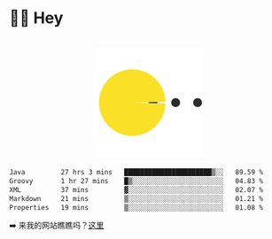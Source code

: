 
# 👋🏻 Hey
<div align="center">
	<br>
	<img src="https://raw.githubusercontent.com/Aniket965/Aniket965/master/pacman.svg?sanitize=true" width="200" height="200">
	<br>
</div>

<!--START_SECTION:waka-->
```text
Java         27 hrs 3 mins   ██████████████████████▒░░   89.59 % 
Groovy       1 hr 27 mins    █▒░░░░░░░░░░░░░░░░░░░░░░░   04.83 % 
XML          37 mins         ▓░░░░░░░░░░░░░░░░░░░░░░░░   02.07 % 
Markdown     21 mins         ▒░░░░░░░░░░░░░░░░░░░░░░░░   01.21 % 
Properties   19 mins         ▒░░░░░░░░░░░░░░░░░░░░░░░░   01.08 % 
```
<!--END_SECTION:waka-->

 ➡️  来我的网站瞧瞧吗？[这里](https://www.shaolongfei.com)

